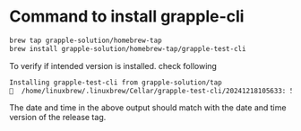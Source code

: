 # Command to install grapple-cli

```bash
brew tap grapple-solution/homebrew-tap
brew install grapple-solution/homebrew-tap/grapple-test-cli
```

To verify if intended version is installed. check following 

```bash
Installing grapple-test-cli from grapple-solution/tap
🍺  /home/linuxbrew/.linuxbrew/Cellar/grapple-test-cli/20241218105633: 54 files, 435.5KB, built in 2 seconds
```
The date and time in the above output should match with the date and time version of the release tag.
